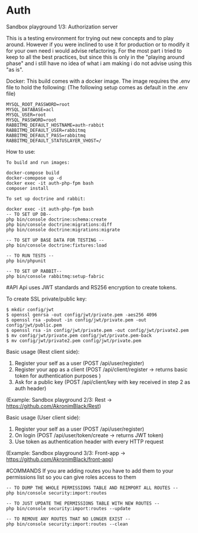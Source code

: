 # Auth

Sandbox playground 1/3: Authorization server

This is a testing environment for trying out new concepts and to play around. However if you were inclined 
to use it for production or to modify it for your own need i would advise refactoring. For the most part i tried to keep to 
all the best practices, but since this is only in the "playing around phase" and i still have no idea of what i am making i do not 
advise using this "as is".


Docker: This build comes with a docker image. The image requires the .env file to hold the following:
(The following setup comes as default in the .env file)
``` 
MYSQL_ROOT_PASSWORD=root
MYSQL_DATABASE=acl
MYSQL_USER=root
MYSQL_PASSWORD=root
RABBITMQ_DEFAULT_HOSTNAME=auth-rabbit
RABBITMQ_DEFAULT_USER=rabbitmq
RABBITMQ_DEFAULT_PASS=rabbitmq
RABBITMQ_DEFAULT_STATUSLAYER_VHOST=/ 
```
How to use:

```
To build and run images:

docker-compose build
docker-comopose up -d
docker exec -it auth-php-fpm bash
composer install
```
```
To set up doctrine and rabbit:

docker exec -it auth-php-fpm bash
-- TO SET UP DB--
php bin/console doctrine:schema:create
php bin/console doctrine:migrations:diff
php bin/console doctrine:migrations:migrate

-- TO SET UP BASE DATA FOR TESTING --
php bin/console doctrine:fixtures:load

-- TO RUN TESTS --
php bin/phpunit

-- TO SET UP RABBIT--
php bin/console rabbitmq:setup-fabric
```

#API
Api uses JWT standards and RS256 encryption to create tokens.

To create SSL private/public key: 
```
$ mkdir config/jwt
$ openssl genrsa -out config/jwt/private.pem -aes256 4096
$ openssl rsa -pubout -in config/jwt/private.pem -out config/jwt/public.pem
$ openssl rsa -in config/jwt/private.pem -out config/jwt/private2.pem
$ mv config/jwt/private.pem config/jwt/private.pem-back
$ mv config/jwt/private2.pem config/jwt/private.pem
```
Basic usage (Rest client side):

1. Register your self as a user (POST /api/user/register)
2. Register your app as a client (POST /api/client/register -> returns basic token for authentication purposes )
3. Ask for a public key (POST /api/client/key with key received in step 2 as auth header)

(Example: Sandbox playground 2/3: Rest ->  https://github.com/AkronimBlack/Rest)

Basic usage (User client side):

1. Register your self as a user (POST /api/user/register)
2. On login (POST /api/user/token/create -> returns JWT token)
3. Use token as authentication header with every HTTP request

(Example: Sandbox playground 3/3: Front-app ->  https://github.com/AkronimBlack/front-app)

#COMMANDS
If you are adding routes you have to add them to your permissions list so you can give roles access to them
```
-- TO DUMP THE WHOLE PERMISSIONS TABLE AND REIMPORT ALL ROUTES --
php bin/console security:import:routes

-- TO JUST UPDATE THE PERMISSIONS TABLE WITH NEW ROUTES --
php bin/console security:import:routes --update

-- TO REMOVE ANY ROUTES THAT NO LONGER EXIST --
php bin/console security:import:routes --clean
```



